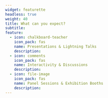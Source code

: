 ```yaml
---
widget: featurette
headless: true
weight: 40
title: What can you expect?
subtitle: 
feature:
  - icon: chalkboard-teacher
    icon_pack: fas
    name: Presentations & Lightning Talks
    description: 
  - icon: comments
    icon_pack: fas
    name: Interactivity & Discussions
    description: 
  - icon: file-image
    icon_pack: fas
    name: Panel Sessions & Exhibition Booths
    description: 
---
```

